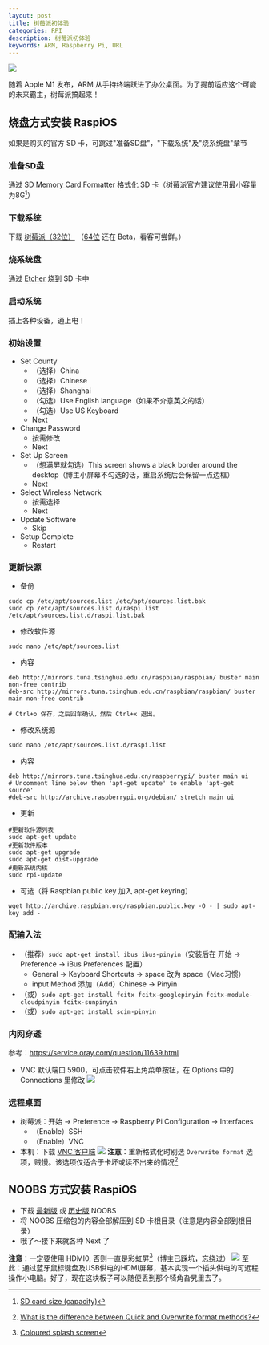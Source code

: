 ```yaml
---
layout: post
title: 树莓派初体验
categories: RPI
description: 树莓派初体验
keywords: ARM, Raspberry Pi, URL
---
```



![](/images/posts/2020/11/Debug-screen.jpg)

随着 Apple M1 发布，ARM 从手持终端跃进了办公桌面。为了提前适应这个可能的未来霸主，树莓派搞起来！

## 烧盘方式安装 RaspiOS
如果是购买的官方 SD 卡，可跳过"准备SD盘"，"下载系统"及"烧系统盘"章节
### 准备SD盘
通过 [SD Memory Card Formatter](https://www.sdcard.org/downloads/formatter/) 格式化 SD 卡（树莓派官方建议使用最小容量为8G[^1]）
### 下载系统
下载 [树莓派（32位）](http://downloads.raspberrypi.org/raspios_full_armhf/images/?C=M;O=D) （[64位](http://downloads.raspberrypi.org/raspios_arm64/images/?C=M;O=D) 还在 Beta，看客可尝鲜。）
### 烧系统盘
通过 [Etcher](https://www.etcher.net/download/) 烧到 SD 卡中
### 启动系统
插上各种设备，通上电！
### 初始设置
- Set County
  - （选择）China
  - （选择）Chinese
  - （选择）Shanghai
  - （勾选）Use English language（如果不介意英文的话）
  - （勾选）Use US Keyboard
  - Next
- Change Password
  - 按需修改
  - Next
- Set Up Screen
  - （想满屏就勾选）This screen shows a black border around the desktop（博主小屏幕不勾选的话，重启系统后会保留一点边框）
  - Next
- Select Wireless Network
  - 按需选择
  - Next
- Update Software
  - Skip
- Setup Complete
  - Restart
### 更新快源
- 备份
```shell script
sudo cp /etc/apt/sources.list /etc/apt/sources.list.bak
sudo cp /etc/apt/sources.list.d/raspi.list /etc/apt/sources.list.d/raspi.list.bak
```
- 修改软件源
```shell script
sudo nano /etc/apt/sources.list
```
  - 内容
```shell script
deb http://mirrors.tuna.tsinghua.edu.cn/raspbian/raspbian/ buster main non-free contrib
deb-src http://mirrors.tuna.tsinghua.edu.cn/raspbian/raspbian/ buster main non-free contrib
```
```shell script
# Ctrl+o 保存，之后回车确认，然后 Ctrl+x 退出。
```
- 修改系统源
```shell script
sudo nano /etc/apt/sources.list.d/raspi.list
```
  - 内容
```shell script
deb http://mirrors.tuna.tsinghua.edu.cn/raspberrypi/ buster main ui
# Uncomment line below then 'apt-get update' to enable 'apt-get source'
#deb-src http://archive.raspberrypi.org/debian/ stretch main ui
```
- 更新
```shell script
#更新软件源列表
sudo apt-get update
#更新软件版本
sudo apt-get upgrade
sudo apt-get dist-upgrade
#更新系统内核
sudo rpi-update
```
- 可选（将 Raspbian public key 加入 apt-get keyring）
```shell script
wget http://archive.raspbian.org/raspbian.public.key -O - | sudo apt-key add -
```
### 配输入法
- （推荐）`sudo apt-get install ibus ibus-pinyin`（安装后在 开始 -> Preference -> iBus Preferences 配置）
  - General -> Keyboard Shortcuts -> <Super>space 改为 <Control>space（Mac习惯）
  - input Method  添加（Add）Chinese -> Pinyin
- （或）`sudo apt-get install fcitx fcitx-googlepinyin fcitx-module-cloudpinyin fcitx-sunpinyin`
- （或）`sudo apt-get install scim-pinyin`
### 内网穿透
参考：https://service.oray.com/question/11639.html
- VNC 默认端口 5900，可点击软件右上角菜单按钮，在 Options 中的 Connections 里修改
![](/images/posts/2020/11/WX20201126-223002@2x.png)
### 远程桌面
- 树莓派：开始 -> Preference -> Raspberry Pi Configuration -> Interfaces
  - （Enable）SSH
  - （Enable）VNC
- 本机：下载 [VNC 客户端](https://www.realvnc.com/en/connect/download/viewer/)
![](/images/posts/2020/11/WX20201127-180627@2x.png)
**注意**：重新格式化时别选 `Overwrite format` 选项，贼慢。该选项仅适合于卡坏或读不出来的情况[^2]

## NOOBS 方式安装 RaspiOS
- 下载 [最新版](https://www.raspberrypi.org/downloads/noobs/) 或 [历史版](http://downloads.raspberrypi.org/NOOBS/images/?C=M;O=D) NOOBS
- 将 NOOBS 压缩包的内容全部解压到 SD 卡根目录（注意是内容全部到根目录）
- 哦了～接下来就各种 Next 了

**注意**：一定要使用 HDMI0, 否则一直是彩虹屏[^3]（博主已踩坑，忘绕过）
![](/images/posts/2020/11/WechatIMG52.jpeg)
至此：通过蓝牙鼠标键盘及USB供电的HDMI屏幕，基本实现一个插头供电的可远程操作小电脑。好了，现在这块板子可以随便丢到那个犄角旮旯里去了。

[^1]:[SD card size (capacity)](https://www.raspberrypi.org/documentation/installation/sd-cards.md)
[^2]:[What is the difference between Quick and Overwrite format methods?](https://www.sdcard.org/downloads/formatter/faq/#faq13)
[^3]:[Coloured splash screen](https://elinux.org/R-Pi_Troubleshooting)

